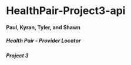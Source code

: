 # HealthPair-Project3-api

#### Paul, Kyran, Tyler, and Shawn ####


##### Health Pair - Provider Locator #####


##### Project 3 ######
